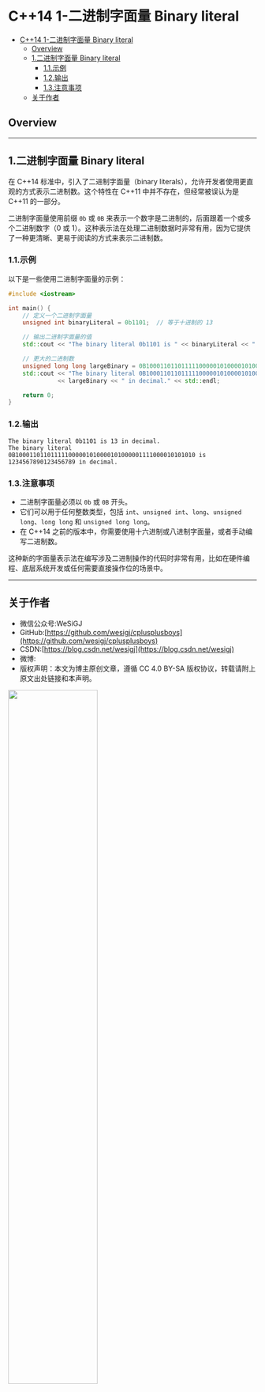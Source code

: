 # C++14 1-二进制字面量 Binary literal

- [C++14 1-二进制字面量 Binary literal](#c14-1-二进制字面量-binary-literal)
  - [Overview](#overview)
  - [1.二进制字面量 Binary literal](#1二进制字面量-binary-literal)
    - [1.1.示例](#11示例)
    - [1.2.输出](#12输出)
    - [1.3.注意事项](#13注意事项)
  - [关于作者](#关于作者)

## Overview

---

## 1.二进制字面量 Binary literal

在 C++14 标准中，引入了二进制字面量（binary literals），允许开发者使用更直观的方式表示二进制数。这个特性在 C++11 中并不存在，但经常被误认为是 C++11 的一部分。

二进制字面量使用前缀 `0b` 或 `0B` 来表示一个数字是二进制的，后面跟着一个或多个二进制数字（0 或 1）。这种表示法在处理二进制数据时非常有用，因为它提供了一种更清晰、更易于阅读的方式来表示二进制数。

### 1.1.示例

以下是一些使用二进制字面量的示例：

```cpp
#include <iostream>

int main() {
    // 定义一个二进制字面量
    unsigned int binaryLiteral = 0b1101;  // 等于十进制的 13

    // 输出二进制字面量的值
    std::cout << "The binary literal 0b1101 is " << binaryLiteral << " in decimal." << std::endl;

    // 更大的二进制数
    unsigned long long largeBinary = 0B100011011011111000001010000101000001111000010101010;
    std::cout << "The binary literal 0B100011011011111000001010000101000001111000010101010 is "
              << largeBinary << " in decimal." << std::endl;

    return 0;
}
```

### 1.2.输出

```shell
The binary literal 0b1101 is 13 in decimal.
The binary literal 0B100011011011111000001010000101000001111000010101010 is 1234567890123456789 in decimal.
```

### 1.3.注意事项

- 二进制字面量必须以 `0b` 或 `0B` 开头。
- 它们可以用于任何整数类型，包括 `int`、`unsigned int`、`long`、`unsigned long`、`long long` 和 `unsigned long long`。
- 在 C++14 之前的版本中，你需要使用十六进制或八进制字面量，或者手动编写二进制数。

这种新的字面量表示法在编写涉及二进制操作的代码时非常有用，比如在硬件编程、底层系统开发或任何需要直接操作位的场景中。

---

## 关于作者

- 微信公众号:WeSiGJ
- GitHub:[https://github.com/wesigj/cplusplusboys](https://github.com/wesigj/cplusplusboys)
- CSDN:[https://blog.csdn.net/wesigj](https://blog.csdn.net/wesigj)
- 微博:
- 版权声明：本文为博主原创文章，遵循 CC 4.0 BY-SA 版权协议，转载请附上原文出处链接和本声明。

<img src=/./img/wechat.jpg width=60% />
